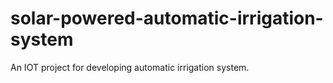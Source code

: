 # solar-powered-automatic-irrigation-system

An IOT project for developing automatic irrigation system.

